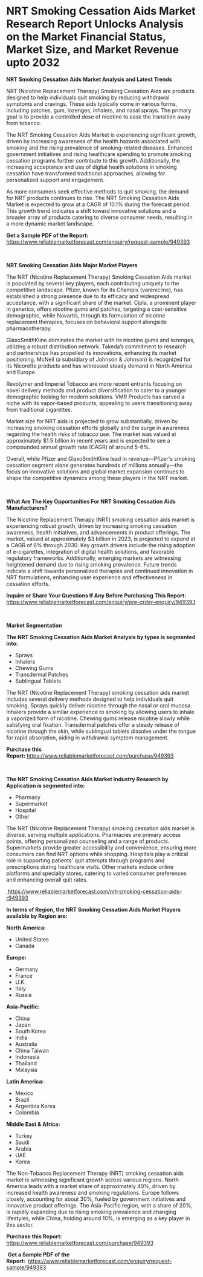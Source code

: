 <p><h1>NRT Smoking Cessation Aids Market Research Report Unlocks Analysis on the Market Financial Status, Market Size, and Market Revenue upto 2032</h1></p><p><strong>NRT Smoking Cessation Aids Market Analysis and Latest Trends</strong></p>
<p><p>NRT (Nicotine Replacement Therapy) Smoking Cessation Aids are products designed to help individuals quit smoking by reducing withdrawal symptoms and cravings. These aids typically come in various forms, including patches, gum, lozenges, inhalers, and nasal sprays. The primary goal is to provide a controlled dose of nicotine to ease the transition away from tobacco.</p><p>The NRT Smoking Cessation Aids Market is experiencing significant growth, driven by increasing awareness of the health hazards associated with smoking and the rising prevalence of smoking-related diseases. Enhanced government initiatives and rising healthcare spending to promote smoking cessation programs further contribute to this growth. Additionally, the increasing acceptance and use of digital health solutions in smoking cessation have transformed traditional approaches, allowing for personalized support and engagement. </p><p>As more consumers seek effective methods to quit smoking, the demand for NRT products continues to rise. The NRT Smoking Cessation Aids Market is expected to grow at a CAGR of 10.1% during the forecast period. This growth trend indicates a shift toward innovative solutions and a broader array of products catering to diverse consumer needs, resulting in a more dynamic market landscape.</p></p>
<p><strong>Get a Sample PDF of the Report:&nbsp;</strong> <a href="https://www.reliablemarketforecast.com/enquiry/request-sample/949393?utm_campaign=3137&utm_medium=2&utm_source=Github&utm_content=ia&utm_term=18042025&utm_id=nrt-smoking-cessation-aids">https://www.reliablemarketforecast.com/enquiry/request-sample/949393</a></p>
<p>&nbsp;</p>
<p><strong>NRT Smoking Cessation Aids Major Market Players</strong></p>
<p><p>The NRT (Nicotine Replacement Therapy) Smoking Cessation Aids market is populated by several key players, each contributing uniquely to the competitive landscape. Pfizer, known for its Champix (varenicline), has established a strong presence due to its efficacy and widespread acceptance, with a significant share of the market. Cipla, a prominent player in generics, offers nicotine gums and patches, targeting a cost-sensitive demographic, while Novartis, through its formulation of nicotine replacement therapies, focuses on behavioral support alongside pharmacotherapy. </p><p>GlaxoSmithKline dominates the market with its nicotine gums and lozenges, utilizing a robust distribution network. Takeda’s commitment to research and partnerships has propelled its innovations, enhancing its market positioning. McNeil (a subsidiary of Johnson & Johnson) is recognized for its Nicorette products and has witnessed steady demand in North America and Europe.</p><p>Revolymer and Imperial Tobacco are more recent entrants focusing on novel delivery methods and product diversification to cater to a younger demographic looking for modern solutions. VMR Products has carved a niche with its vapor-based products, appealing to users transitioning away from traditional cigarettes.</p><p>Market size for NRT aids is projected to grow substantially, driven by increasing smoking cessation efforts globally and the surge in awareness regarding the health risks of tobacco use. The market was valued at approximately $1.5 billion in recent years and is expected to see a compounded annual growth rate (CAGR) of around 5-6%.</p><p>Overall, while Pfizer and GlaxoSmithKline lead in revenue—Pfizer's smoking cessation segment alone generates hundreds of millions annually—the focus on innovative solutions and global market expansion continues to shape the competitive dynamics among these players in the NRT market.</p></p>
<p>&nbsp;</p>
<p><strong>What Are The Key Opportunities For NRT Smoking Cessation Aids Manufacturers?</strong></p>
<p><p>The Nicotine Replacement Therapy (NRT) smoking cessation aids market is experiencing robust growth, driven by increasing smoking cessation awareness, health initiatives, and advancements in product offerings. The market, valued at approximately $3 billion in 2023, is projected to expand at a CAGR of 6% through 2030. Key growth drivers include the rising adoption of e-cigarettes, integration of digital health solutions, and favorable regulatory frameworks. Additionally, emerging markets are witnessing heightened demand due to rising smoking prevalence. Future trends indicate a shift towards personalized therapies and continued innovation in NRT formulations, enhancing user experience and effectiveness in cessation efforts.</p></p>
<p><strong>Inquire or Share Your Questions If Any Before Purchasing This Report:</strong> <a href="https://www.reliablemarketforecast.com/enquiry/pre-order-enquiry/949393?utm_campaign=3137&utm_medium=2&utm_source=Github&utm_content=ia&utm_term=18042025&utm_id=nrt-smoking-cessation-aids">https://www.reliablemarketforecast.com/enquiry/pre-order-enquiry/949393</a></p>
<p>&nbsp;</p>
<p><strong>Market Segmentation</strong></p>
<p><strong>The NRT Smoking Cessation Aids Market Analysis by types is segmented into:</strong></p>
<p><ul><li>Sprays</li><li>Inhalers</li><li>Chewing Gums</li><li>Transdermal Patches</li><li>Sublingual Tablets</li></ul></p>
<p><p>The NRT (Nicotine Replacement Therapy) smoking cessation aids market includes several delivery methods designed to help individuals quit smoking. Sprays quickly deliver nicotine through the nasal or oral mucosa. Inhalers provide a similar experience to smoking by allowing users to inhale a vaporized form of nicotine. Chewing gums release nicotine slowly while satisfying oral fixation. Transdermal patches offer a steady release of nicotine through the skin, while sublingual tablets dissolve under the tongue for rapid absorption, aiding in withdrawal symptom management.</p></p>
<p><strong>Purchase this Report:&nbsp;</strong><a href="https://www.reliablemarketforecast.com/purchase/949393?utm_campaign=3137&utm_medium=2&utm_source=Github&utm_content=ia&utm_term=18042025&utm_id=nrt-smoking-cessation-aids">https://www.reliablemarketforecast.com/purchase/949393</a></p>
<p>&nbsp;</p>
<p><strong>The NRT Smoking Cessation Aids Market Industry Research by Application is segmented into:</strong></p>
<p><ul><li>Pharmacy</li><li>Supermarket</li><li>Hospital</li><li>Other</li></ul></p>
<p><p>The NRT (Nicotine Replacement Therapy) smoking cessation aids market is diverse, serving multiple applications. Pharmacies are primary access points, offering personalized counseling and a range of products. Supermarkets provide greater accessibility and convenience, ensuring more consumers can find NRT options while shopping. Hospitals play a critical role in supporting patients' quit attempts through programs and prescriptions during healthcare visits. Other markets include online platforms and specialty stores, catering to varied consumer preferences and enhancing overall quit rates.</p></p>
<p><a href="https://www.reliablemarketforecast.com/nrt-smoking-cessation-aids-r949393?utm_campaign=3137&utm_medium=2&utm_source=Github&utm_content=ia&utm_term=18042025&utm_id=nrt-smoking-cessation-aids">&nbsp;https://www.reliablemarketforecast.com/nrt-smoking-cessation-aids-r949393</a></p>
<p><strong>In terms of Region, the NRT Smoking Cessation Aids Market Players available by Region are:</strong></p>
<p>
    <p> <strong> North America: </strong>
        <ul>
            <li>United States</li>
            <li>Canada</li>
        </ul>
        </p> 
    <p> <strong> Europe: </strong>
        <ul>
            <li>Germany</li>
            <li>France</li>
            <li>U.K.</li>
            <li>Italy</li>
            <li>Russia</li>
        </ul>
        </p> 
    <p> <strong> Asia-Pacific: </strong>
        <ul>
            <li>China</li>
            <li>Japan</li>
            <li>South Korea</li>
            <li>India</li>
            <li>Australia</li>
            <li>China Taiwan</li>
            <li>Indonesia</li>
            <li>Thailand</li>
            <li>Malaysia</li>
        </ul>
        </p> 
    <p> <strong> Latin America: </strong>
        <ul>
            <li>Mexico</li>
            <li>Brazil</li>
            <li>Argentina Korea</li>
            <li>Colombia</li>
        </ul>
        </p> 
    <p> <strong> Middle East & Africa: </strong>
        <ul>
            <li>Turkey</li>
            <li>Saudi</li>
            <li>Arabia</li>
            <li>UAE</li>
            <li>Korea</li>
        </ul>
    </p>
    </p>
<p><p>The Non-Tobacco Replacement Therapy (NRT) smoking cessation aids market is witnessing significant growth across various regions. North America leads with a market share of approximately 40%, driven by increased health awareness and smoking regulations. Europe follows closely, accounting for about 30%, fueled by government initiatives and innovative product offerings. The Asia-Pacific region, with a share of 20%, is rapidly expanding due to rising smoking prevalence and changing lifestyles, while China, holding around 10%, is emerging as a key player in this sector.</p></p>
<p><strong>Purchase this Report: </strong><a href="https://www.reliablemarketforecast.com/purchase/949393?utm_campaign=3137&utm_medium=2&utm_source=Github&utm_content=ia&utm_term=18042025&utm_id=nrt-smoking-cessation-aids">https://www.reliablemarketforecast.com/purchase/949393</a></p>
<p>&nbsp;<strong>Get a Sample PDF of the Report:&nbsp;&nbsp;</strong><a href="https://www.reliablemarketforecast.com/enquiry/request-sample/949393?utm_campaign=3137&utm_medium=2&utm_source=Github&utm_content=ia&utm_term=18042025&utm_id=nrt-smoking-cessation-aids">https://www.reliablemarketforecast.com/enquiry/request-sample/949393</a></p>
<p><strong></strong></p>
<p><p></p><p></p><p></p></p>